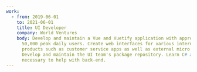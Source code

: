 ```yaml
---
work:
  - from: 2019-06-01
    to: 2021-06-01
    title: UI Developer
    company: World Ventures
    body: Develop and maintain a Vue and Vuetify application with approximately
      50,000 peak daily users. Create web interfaces for various internal
      products such as customer service apps as well as external micro sites.
      Develop and maintain the UI team's package repository. Learn C# as
      necessary to help with back-end.
---
```

